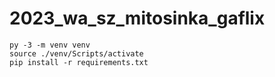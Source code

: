 # 2023_wa_sz_mitosinka_gaflix

```
py -3 -m venv venv
source ./venv/Scripts/activate
pip install -r requirements.txt

```
